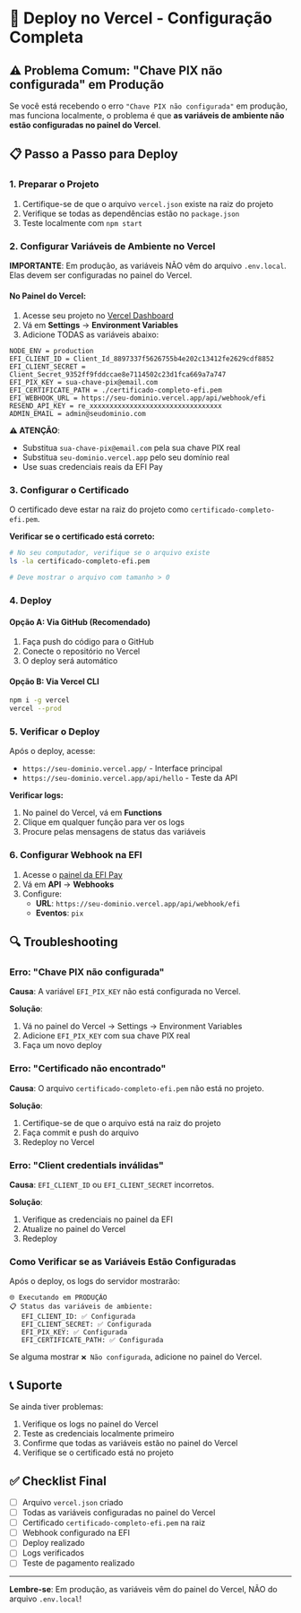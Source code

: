 # 🚀 Deploy no Vercel - Configuração Completa

## ⚠️ Problema Comum: "Chave PIX não configurada" em Produção

Se você está recebendo o erro `"Chave PIX não configurada"` em produção, mas funciona localmente, o problema é que **as variáveis de ambiente não estão configuradas no painel do Vercel**.

## 📋 Passo a Passo para Deploy

### 1. Preparar o Projeto

1. Certifique-se de que o arquivo `vercel.json` existe na raiz do projeto
2. Verifique se todas as dependências estão no `package.json`
3. Teste localmente com `npm start`

### 2. Configurar Variáveis de Ambiente no Vercel

**IMPORTANTE**: Em produção, as variáveis NÃO vêm do arquivo `.env.local`. Elas devem ser configuradas no painel do Vercel.

#### No Painel do Vercel:

1. Acesse seu projeto no [Vercel Dashboard](https://vercel.com/dashboard)
2. Vá em **Settings** → **Environment Variables**
3. Adicione TODAS as variáveis abaixo:

```
NODE_ENV = production
EFI_CLIENT_ID = Client_Id_8897337f5626755b4e202c13412fe2629cdf8852
EFI_CLIENT_SECRET = Client_Secret_9352ff9fddccae8e7114502c23d1fca669a7a747
EFI_PIX_KEY = sua-chave-pix@email.com
EFI_CERTIFICATE_PATH = ./certificado-completo-efi.pem
EFI_WEBHOOK_URL = https://seu-dominio.vercel.app/api/webhook/efi
RESEND_API_KEY = re_xxxxxxxxxxxxxxxxxxxxxxxxxxxxxxxxx
ADMIN_EMAIL = admin@seudominio.com
```

**⚠️ ATENÇÃO**: 
- Substitua `sua-chave-pix@email.com` pela sua chave PIX real
- Substitua `seu-dominio.vercel.app` pelo seu domínio real
- Use suas credenciais reais da EFI Pay

### 3. Configurar o Certificado

O certificado deve estar na raiz do projeto como `certificado-completo-efi.pem`.

**Verificar se o certificado está correto:**
```bash
# No seu computador, verifique se o arquivo existe
ls -la certificado-completo-efi.pem

# Deve mostrar o arquivo com tamanho > 0
```

### 4. Deploy

#### Opção A: Via GitHub (Recomendado)
1. Faça push do código para o GitHub
2. Conecte o repositório no Vercel
3. O deploy será automático

#### Opção B: Via Vercel CLI
```bash
npm i -g vercel
vercel --prod
```

### 5. Verificar o Deploy

Após o deploy, acesse:
- `https://seu-dominio.vercel.app/` - Interface principal
- `https://seu-dominio.vercel.app/api/hello` - Teste da API

**Verificar logs:**
1. No painel do Vercel, vá em **Functions**
2. Clique em qualquer função para ver os logs
3. Procure pelas mensagens de status das variáveis

### 6. Configurar Webhook na EFI

1. Acesse o [painel da EFI Pay](https://sejaefi.com.br/)
2. Vá em **API** → **Webhooks**
3. Configure:
   - **URL**: `https://seu-dominio.vercel.app/api/webhook/efi`
   - **Eventos**: `pix`

## 🔍 Troubleshooting

### Erro: "Chave PIX não configurada"

**Causa**: A variável `EFI_PIX_KEY` não está configurada no Vercel.

**Solução**:
1. Vá no painel do Vercel → Settings → Environment Variables
2. Adicione `EFI_PIX_KEY` com sua chave PIX real
3. Faça um novo deploy

### Erro: "Certificado não encontrado"

**Causa**: O arquivo `certificado-completo-efi.pem` não está no projeto.

**Solução**:
1. Certifique-se de que o arquivo está na raiz do projeto
2. Faça commit e push do arquivo
3. Redeploy no Vercel

### Erro: "Client credentials inválidas"

**Causa**: `EFI_CLIENT_ID` ou `EFI_CLIENT_SECRET` incorretos.

**Solução**:
1. Verifique as credenciais no painel da EFI
2. Atualize no painel do Vercel
3. Redeploy

### Como Verificar se as Variáveis Estão Configuradas

Após o deploy, os logs do servidor mostrarão:

```
🌐 Executando em PRODUÇÃO
📋 Status das variáveis de ambiente:
   EFI_CLIENT_ID: ✅ Configurada
   EFI_CLIENT_SECRET: ✅ Configurada
   EFI_PIX_KEY: ✅ Configurada
   EFI_CERTIFICATE_PATH: ✅ Configurada
```

Se alguma mostrar `❌ Não configurada`, adicione no painel do Vercel.

## 📞 Suporte

Se ainda tiver problemas:

1. Verifique os logs no painel do Vercel
2. Teste as credenciais localmente primeiro
3. Confirme que todas as variáveis estão no painel do Vercel
4. Verifique se o certificado está no projeto

## ✅ Checklist Final

- [ ] Arquivo `vercel.json` criado
- [ ] Todas as variáveis configuradas no painel do Vercel
- [ ] Certificado `certificado-completo-efi.pem` na raiz
- [ ] Webhook configurado na EFI
- [ ] Deploy realizado
- [ ] Logs verificados
- [ ] Teste de pagamento realizado

---

**Lembre-se**: Em produção, as variáveis vêm do painel do Vercel, NÃO do arquivo `.env.local`!